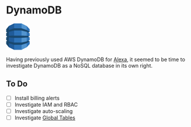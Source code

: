 # DynamoDB

![AWS DynamoDB](images/Database_AmazonDynamoDB.png)

Having previously used AWS DynamoDB for [Alexa](http://github.com/mramshaw/Alexa-Stuff/tree/master/DynamoDB),
it seemed to be time to investigate DynamoDB as a NoSQL database in its own right.

## To Do

- [ ] Install billing alerts
- [ ] Investigate IAM and RBAC
- [ ] Investigate auto-scaling
- [ ] Investigate [Global Tables](http://aws.amazon.com/dynamodb/global-tables/)
